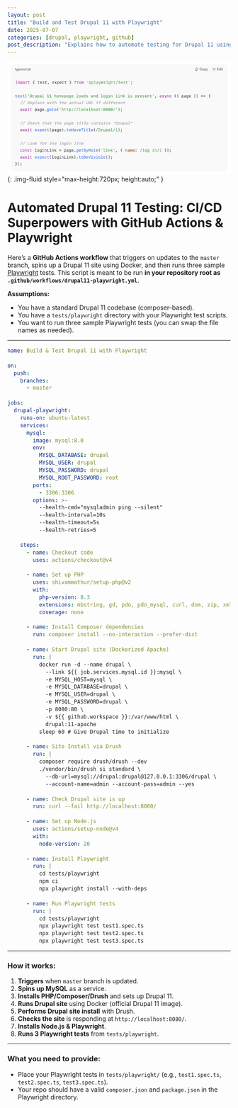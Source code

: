 ```yaml
---
layout: post
title: "Build and Test Drupal 11 with Playwright"
date: 2025-07-07
categories: [drupal, playwright, github]
post_description: "Explains how to automate testing for Drupal 11 using GitHub Actions and Playwright. It covers setting up a workflow that triggers on updates to the master branch, builds a complete Drupal 11 environment with Docker, installs the site, and runs three sample Playwright end-to-end tests. This automation ensures code quality and site stability after each deployment, streamlining continuous integration for Drupal projects."
---
```


![Image](/assets/images/playwright.png){: .img-fluid style="max-height:720px; height:auto;" }

# Automated Drupal 11 Testing: CI/CD Superpowers with GitHub Actions & Playwright

Here’s a **GitHub Actions workflow** that triggers on updates to the `master` branch, spins up a Drupal 11 site using Docker, and then runs three sample [Playwright](https://playwright.dev/) tests. This script is meant to be run **in your repository root as `.github/workflows/drupal11-playwright.yml`**.

**Assumptions:**

* You have a standard Drupal 11 codebase (composer-based).
* You have a `tests/playwright` directory with your Playwright test scripts.
* You want to run three sample Playwright tests (you can swap the file names as needed).

---

```yaml
name: Build & Test Drupal 11 with Playwright

on:
  push:
    branches:
      - master

jobs:
  drupal-playwright:
    runs-on: ubuntu-latest
    services:
      mysql:
        image: mysql:8.0
        env:
          MYSQL_DATABASE: drupal
          MYSQL_USER: drupal
          MYSQL_PASSWORD: drupal
          MYSQL_ROOT_PASSWORD: root
        ports:
          - 3306:3306
        options: >-
          --health-cmd="mysqladmin ping --silent"
          --health-interval=10s
          --health-timeout=5s
          --health-retries=5

    steps:
      - name: Checkout code
        uses: actions/checkout@v4

      - name: Set up PHP
        uses: shivammathur/setup-php@v2
        with:
          php-version: 8.3
          extensions: mbstring, gd, pdo, pdo_mysql, curl, dom, zip, xml, json, bcmath, intl, opcache
          coverage: none

      - name: Install Composer dependencies
        run: composer install --no-interaction --prefer-dist

      - name: Start Drupal site (Dockerized Apache)
        run: |
          docker run -d --name drupal \
            --link ${{ job.services.mysql.id }}:mysql \
            -e MYSQL_HOST=mysql \
            -e MYSQL_DATABASE=drupal \
            -e MYSQL_USER=drupal \
            -e MYSQL_PASSWORD=drupal \
            -p 8080:80 \
            -v ${{ github.workspace }}:/var/www/html \
            drupal:11-apache
          sleep 60 # Give Drupal time to initialize

      - name: Site Install via Drush
        run: |
          composer require drush/drush --dev
          ./vendor/bin/drush si standard \
            --db-url=mysql://drupal:drupal@127.0.0.1:3306/drupal \
            --account-name=admin --account-pass=admin --yes

      - name: Check Drupal site is up
        run: curl --fail http://localhost:8080/

      - name: Set up Node.js
        uses: actions/setup-node@v4
        with:
          node-version: 20

      - name: Install Playwright
        run: |
          cd tests/playwright
          npm ci
          npx playwright install --with-deps

      - name: Run Playwright tests
        run: |
          cd tests/playwright
          npx playwright test test1.spec.ts
          npx playwright test test2.spec.ts
          npx playwright test test3.spec.ts
```

---

### **How it works:**

1. **Triggers** when `master` branch is updated.
2. **Spins up MySQL** as a service.
3. **Installs PHP/Composer/Drush** and sets up Drupal 11.
4. **Runs Drupal site** using Docker (official Drupal 11 image).
5. **Performs Drupal site install** with Drush.
6. **Checks the site** is responding at `http://localhost:8080/`.
7. **Installs Node.js & Playwright**.
8. **Runs 3 Playwright tests** from `tests/playwright`.

---

### **What you need to provide:**

* Place your Playwright tests in `tests/playwright/` (e.g., `test1.spec.ts`, `test2.spec.ts`, `test3.spec.ts`).
* Your repo should have a valid `composer.json` and `package.json` in the Playwright directory.

